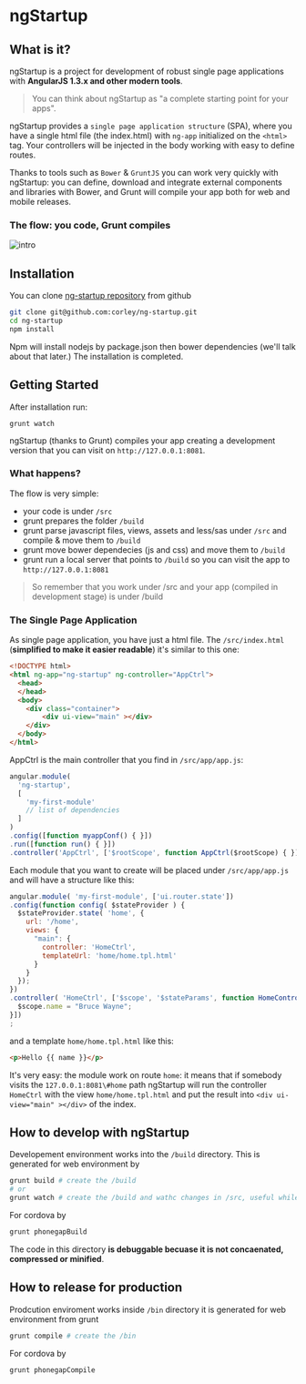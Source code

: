 # ngStartup

## What is it?

ngStartup is a project for development of robust single page applications with **AngularJS 1.3.x and other modern tools**.

> You can think about ngStartup as
> "a complete starting point for your apps".

ngStartup provides a `single page application structure` (SPA), where you have a single html file (the index.html) with `ng-app` initialized on the `<html>` tag.
Your controllers will be injected in the body working with easy to define routes.

Thanks to tools such as `Bower` & `GruntJS` you can work very quickly with ngStartup: you can define, download and integrate external components and libraries with Bower, and Grunt will compile your app both for web and mobile releases.

### The flow: you code, Grunt compiles

![intro](http://ngstartup.corleycloud.com/assets/images/ngstartup01.png)

## Installation
You can clone [ng-startup repository](https://github.com/corley/ng-startup) from github
```bash
git clone git@github.com:corley/ng-startup.git
cd ng-startup
npm install
```
Npm will install nodejs by package.json then bower dependencies (we'll talk about that later.)
The installation is completed.

## Getting Started
After installation run:
```
grunt watch
```
ngStartup (thanks to Grunt) compiles your app creating a development version that you can visit on `http://127.0.0.1:8081`.

### What happens?
The flow is very simple:

* your code is under `/src`
* grunt prepares the folder `/build`
* grunt parse javascript files, views, assets and less/sas under `/src` and compile & move them to `/build`
* grunt move bower dependecies (js and css) and move them to `/build`
* grunt run a local server that points to `/build` so you can visit the app to `http://127.0.0.1:8081`

> So remember that you work under /src and your app (compiled in development stage) is under /build

### The Single Page Application

As single page application, you have just a html file. The `/src/index.html` (**simplified to make it easier readable**) it's similar to this one:
``` html
<!DOCTYPE html>
<html ng-app="ng-startup" ng-controller="AppCtrl">
  <head>
  </head>
  <body>
    <div class="container">
        <div ui-view="main" ></div>
    </div>
  </body>
</html>
```

AppCtrl is the main controller that you find in `/src/app/app.js`:
``` javascript
angular.module(
  'ng-startup',
  [
    'my-first-module'
    // list of dependencies
  ]
)
.config([function myappConf() { }])
.run([function run() { }])
.controller('AppCtrl', ['$rootScope', function AppCtrl($rootScope) { }]);
```
Each module that you want to create will be placed under `/src/app/app.js` and will have a structure like this:

``` javascript
angular.module( 'my-first-module', ['ui.router.state'])
.config(function config( $stateProvider ) {
  $stateProvider.state( 'home', {
    url: '/home',
    views: {
      "main": {
        controller: 'HomeCtrl',
        templateUrl: 'home/home.tpl.html'
      }
    }
  });
})
.controller( 'HomeCtrl', ['$scope', '$stateParams', function HomeController( $scope, $stateParams ) {
  $scope.name = "Bruce Wayne";
}])
;
```
and a template `home/home.tpl.html` like this:
``` html
<p>Hello {{ name }}</p>
```


It's very easy: the module work on route `home`: it means that if somebody visits the `127.0.0.1:8081\#home` path ngStartup will run the controller `HomeCtrl` with the view `home/home.tpl.html` and put the result into `<div ui-view="main" ></div>` of the index.



## How to develop with ngStartup
Developement environment works into the `/build` directory. This is generated for web environment by
``` bash
grunt build # create the /build
# or
grunt watch # create the /build and wathc changes in /src, useful while coding
```
For cordova by
``` bash
grunt phonegapBuild
```
The code in this directory **is debuggable becuase it is not concaenated, compressed or minified**.

## How to release for production
Prodcution enviroment works inside `/bin` directory it is generated for web environment from grunt
``` bash
grunt compile # create the /bin
```

For cordova by
``` bash
grunt phonegapCompile
```
